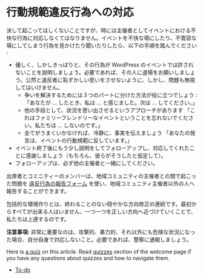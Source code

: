 <!--
# Responding to Code of Conduct Violations
-->
# 行動規範違反行為への対応

<!--
We wish it would never happen, but sometimes as organizers we have to respond to bad behavior at our events. If you see or hear about any behavior that is making the event less welcoming or more intolerant, then please take the following steps:
-->
決して起こってほしくないことですが、時には主催者としてイベントにおける不快な行為に対応しなくてはなりません。イベントを不快な場にしたり、不寛容な場にしてしまう行為を見かけたり聞いたりしたら、以下の手順を踏んでください :

<!--
*   Kindly but firmly explain that the behavior is unacceptable at WordPress events; if necessary, ask the person to leave. Do not shame them publicly, but also do not ignore the issue.
    *   The three part method of conflict resolution could come in handy here: “When you… I feel… Next time, please do this…”
    *   Another handy option is to approach the situation as a reminder “Do not forget this is a family-friendly event. We do not do…. ”
    *   If all else fails, be calm but factual: “Remarks like that are against our code of conduct.”
*   Follow up with the person after the event with a little more explanation, and to thank them for being so willing to adjust (assuming of course that they did).
*   Make sure you follow up with the other organizers.
-->
*   優しく、しかしきっぱりと、その行為が WordPress のイベントでは許されないことを説明しましょう。必要であれば、その人に退場をお願いしましょう。公然と違反者に恥ずかしい思いをさせないように、しかし、問題も無視してはいけません。
    *   争いを解決するためには３つのパートに分けた方法が役に立つでしょう : 「あなたが … したとき、私は … と感じました。次は … してください。」
    *   他の手段として、状況を思い出させるというアプローチがあります 「これはファミリーフレンドリーなイベントということを忘れないでください。私たちは … しないのです。」
    *   全てがうまくいかなければ、冷静に、事実を伝えましょう 「あなたの発言は、イベントの行動規範に反しています。」
*   イベント終了後にもう少し説明をしてフォローアップし、対応してくれたことに感謝しましょう（もちろん、彼らがそうしたと仮定して）。
*   フォローアップは、必ず他の主催者と一緒にしてください。

<!--
Attendees and community members can use the [Incident Reporting form](https://central.wordcamp.org/incident-report/) to report issues that come up with their local community organizers, to someone other than their local community organizers.
-->
出席者とコミニティーのメンバーは、地域コミュニティの主催者との間で起こった問題を [違反行為の報告フォーム](https://central.wordcamp.org/incident-report/) を使い、地域コミュニティ主催者以外の人へ報告することができます。

<!--
Creating an inclusive environment is an ongoing process of gentle course correction. No one ever got everything right the first time they tried, but we all get better with each nudge in the right direction.
-->
包括的な環境作りとは、終わることのない穏やかな方向修正の連続です。最初からすべてが出来る人はいません、一つ一つを正しい方向へ近づけていくことで、私たちは上達するのです。

<!--
**Note:** Very importantly, if the situation turns physically aggressive, violent, or otherwise dangerous, do not try to handle it yourself. Call the police if required.
-->
**注意事項:** 非常に重要なのは、攻撃的、暴力的、それ以外にも危険な状況になった場合、自分自身で対応しないこと。必要であれば、警察に通報しましょう。

Here is [a quiz](https://wordpress.org/contributor-training/quiz/responding-to-code-of-conduct-violations/) on this article. Read [quizzes](https://make.wordpress.org/community/handbook/meetup-organizer/welcome/#quizzes) section of the welcome page if you have any questions about quizzes and how to navigate them.

*   [To-do](# "To-do")
